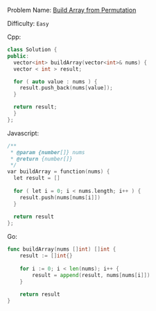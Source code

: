 Problem Name: [Build Array from Permutation](https://leetcode.com/problems/build-array-from-permutation/)

Difficulty: `Easy`

Cpp:

```cpp
class Solution {
public:
  vector<int> buildArray(vector<int>& nums) {
  vector < int > result;

  for ( auto value : nums ) {
    result.push_back(nums[value]);
  }

  return result;
  }
};
```

Javascript:

```cpp
/**
 * @param {number[]} nums
 * @return {number[]}
 */
var buildArray = function(nums) {
  let result = []
    
  for ( let i = 0; i < nums.length; i++ ) {
    result.push(nums[nums[i]])
  }
    
  return result
};
```

Go:

```go
func buildArray(nums []int) []int {
    result := []int{}
    
    for i := 0; i < len(nums); i++ {
        result = append(result, nums[nums[i]])
    }
    
    return result
}
```
